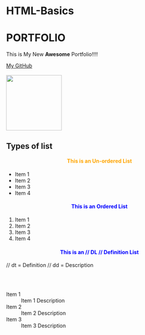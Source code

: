 # HTML-Basics

<!DOCKTYPE html>
<html> 
<body>

<h1>PORTFOLIO</h1>
<p>This is My New <strong>Awesome</strong> Portfolio!!!!</p>
<a href="https://github.com/shaiktahseen">My GitHub
<br>
<br>
<img src="https://avatars.githubusercontent.com/u/126344231?v=4" width="150" height="150"></a>
  
  
<h2>Types of list</h2>
  
<h4 style=" color:orange; text-align: center">This is an Un-ordered List</h4>
  
<ul>
  
<li> Item 1 </li>
<li> Item 2 </li>
<li> Item 3 </li>
<li> Item 4 </li>
  
</ul>
  
  
<h4 style=" color:blue; text-align: center">This is an Ordered List</h4>

    
<ol>
  
<li> Item 1 </li>
<li> Item 2 </li>
<li> Item 3 </li>
<li> Item 4 </li>
  
</ol>
  
<h4 style=" color:blue; text-align: center">This is an // DL // Definition List</h4>
  
  // dt = Definition
  // dd = Description
  
  <br>
  <br> 

<dl>
  
<dt> Item 1 </dt>
<dd> Item 1 Description</dd>

<dt> Item 2 </dt>
<dd> Item 2 Description</dd>

<dt> Item 3 </dt>
<dd> Item 3 Description</dd>


   
</dl>
  
 
 
</body>

</html>
